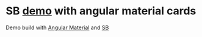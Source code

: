 # SB [demo](https://ui-storybook.github.io/sb-angular-material-cards-demo/#/?story=Material%20cards&point=Card&state=preview&split=true) with angular material cards
Demo build with [Angular Material](material.angularjs.org) and [SB](https://github.com/ui-storybook/sb)
